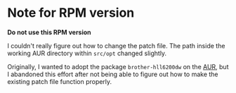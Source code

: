 # Note for RPM version

**Do not use this RPM version**

I couldn't really figure out how to change the patch file.  The path inside the
working AUR directory within `src/opt` changed slightly.

Originally, I wanted to adopt the package `brother-hll6200dw` on the
[AUR](https://aur.archlinux.org/packages/brother-hll6200dw), but I abandoned
this effort after not being able to figure out how to make the existing patch
file function properly.